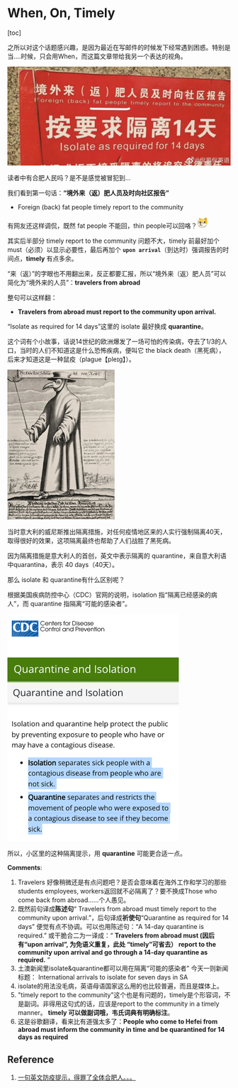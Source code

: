 # When, On, Timely

[toc]

之所以对这个话题感兴趣，是因为最近在写邮件的时候发下经常遇到困惑。特别是当....时候，只会用When，而这篇文章带给我另一个表达的视角。

<img src="./img/image-20211216104055368.png" alt="image-20211216104055368" style="zoom:50%;" /> 

读者中有合肥人民吗？是不是感觉被冒犯到…

我们看到第一句话：**“境外来（返）肥人员及时向社区报告”**

- Foreign (back) fat people timely report to the community

有网友还这样调侃，既然 fat people 不能回，thin people可以回咯？<img src="./img/doghead.png" alt="图片" style="zoom: 39%;" />

其实后半部分 timely report to the community 问题不大，timely 前最好加个 must（必须）以显示必要性，最后再加个 **`upon arrival`**（到达时）强调报告的时间点，**timely** 有点多余。

“来（返）”的字眼也不用翻出来，反正都要汇报，所以“境外来（返）肥人员”可以简化为“境外来的人员”：**travelers from abroad**

整句可以这样翻：

- **Travelers from abroad must report to the community upon arrival.**

“Isolate as required for 14 days”这里的 isolate 最好换成 **quarantine**。

这个词有个小故事，话说14世纪的欧洲爆发了一场可怕的传染病，夺去了1/3的人口，当时的人们不知道这是什么恐怖疾病，便叫它 the black death（黑死病），后来才知道这是一种鼠疫（plague【pleɪɡ】）。

<img src="./img/image-20211216104357964.png" alt="image-20211216104357964" style="zoom: 33%;" /> 

当时意大利的威尼斯推出隔离措施，对任何疫情地区来的人实行强制隔离40天，取得很好的效果，这项隔离最终也帮助了人们战胜了黑死病。

因为隔离措施是意大利人的首创，英文中表示隔离的 quarantine，来自意大利语中quarantina，表示 40 days（40天）。

那么 isolate 和 quarantine有什么区别呢？

根据美国疾病防控中心（CDC）官网的说明，isolation 指“隔离已经感染的病人”，而 quarantine 指隔离“可能的感染者”。

<img src="./img/image-20211216104542722.png" alt="image-20211216104542722" style="zoom: 50%;" /> 



所以，小区里的这种隔离提示，用 **quarantine** 可能更合适一点。



**Comments**:

1. Travelers 好像稍微还是有点问题吧？是否会意味着在海外工作和学习的那些students employees, workers返回就不必隔离了？要不换成Those who come back from abroad……个人愚见。
2. 既然前句译成**陈述句**“ Travelers from abroad must timely report to the community upon arrival.”，后句译成**祈使句**“Quarantine as required for 14 days” 便觉有点不协调。可以也用陈述句：“A 14-day quarantine is required.”  或干脆合二为一译成：“ **Travelers from abroad must (因后有“upon arrival”, 为免语义重复，此处 “timely”可省去） report to the community upon arrival  and go through a 14-day quarantine as required.** ”
3. 土澳新闻里isolate&amp;quarantine都可以用在隔离“可能的感染者” 今天一则新闻标题： International arrivals to isolate for seven days in SA
4. isolate的用法没毛病，英语母语国家这么用的也比较普遍，而且是媒体上。
5. "timely report to the community"这个也是有问题的，timely是个形容词，不是副词。非得用这句式的话，应该是report to the community in a timely manner。 **timely 可以做副词哦，韦氏词典有明确标注**。
6. 这是谷歌翻译，看来比有道强太多了：**People who come to Hefei from abroad must inform the community in time and be quarantined for 14 days as required**



## Reference

1. [一句英文防疫提示，得罪了全体合肥人。。。](https://mp.weixin.qq.com/s/bTjpZZ2tLUntWqpDkytS_g)
